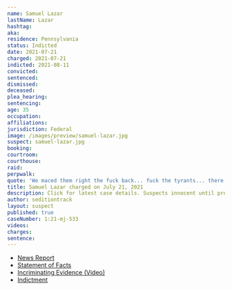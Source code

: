 ```yaml
---
name: Samuel Lazar
lastName: Lazar
hashtag:
aka:
residence: Pennsylvania
status: Indicted
date: 2021-07-21
charged: 2021-07-21
indicted: 2021-08-11
convicted:
sentenced:
dismissed:
deceased:
plea_hearing:
sentencing:
age: 35
occupation:
affiliations:
jurisdiction: Federal
image: /images/preview/samuel-lazar.jpg
suspect: samuel-lazar.jpg
booking:
courtroom:
courthouse:
raid:
perpwalk:
quote: 'We maced them right the fuck back... fuck the tyrants... there’s a time for peace and then there’s a time for war... we need to hang these motherfuckers.'
title: Samuel Lazar charged on July 21, 2021
description: Click for latest case details. Suspects innocent until proven guilty.
author: seditiontrack
layout: suspect
published: true
caseNumber: 1:21-mj-533
videos:
charges:
sentence:
---
```

- [News Report](https://www.huffpost.com/entry/samuel-lazar-fbi-doug-mastriano-trump-capitol-attack-jan-6_n_60be410be4b099fb31ca9350)
- [Statement of Facts](https://www.justice.gov/usao-dc/case-multi-defendant/file/1415916/download)
- [Incriminating Evidence (Video)](https://twitter.com/ryanjreilly/status/1410291458930774024?s=20)
- [Indictment](https://storage.courtlistener.com/recap/gov.uscourts.dcd.234611/gov.uscourts.dcd.234611.16.0.pdf)
